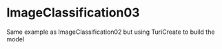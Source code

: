 # ImageClassification03
Same example as ImageClassification02 but using TuriCreate to build the model

